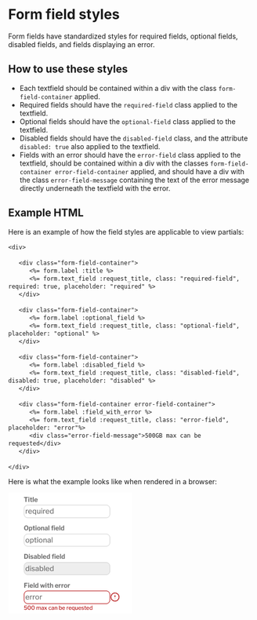 # Form field styles

Form fields have standardized styles for required fields, optional fields, disabled fields, and fields displaying an error.

## How to use these styles

* Each textfield should be contained within a div with the class `form-field-container` applied.
* Required fields should have the `required-field` class applied to the textfield.
* Optional fields should have the `optional-field` class applied to the textfield.
* Disabled fields should have the `disabled-field` class, and the attribute `disabled: true` also applied to the textfield.
* Fields with an error should have the `error-field` class applied to the textfield, should be contained within a div with the classes `form-field-container error-field-container` applied, and should have a div with the class `error-field-message` containing the text of the error message directly underneath the textfield with the error.


## Example HTML

Here is an example of how the field styles are applicable to view partials:

```rails 
<div>

   <div class="form-field-container">
      <%= form.label :title %>
      <%= form.text_field :request_title, class: "required-field", required: true, placeholder: "required" %>
   </div>

   <div class="form-field-container">
      <%= form.label :optional_field %>
      <%= form.text_field :request_title, class: "optional-field", placeholder: "optional" %>
   </div>

   <div class="form-field-container">
      <%= form.label :disabled_field %>
      <%= form.text_field :request_title, class: "disabled-field", disabled: true, placeholder: "disabled" %>
   </div>

   <div class="form-field-container error-field-container">
      <%= form.label :field_with_error %>
      <%= form.text_field :request_title, class: "error-field", placeholder: "error"%>
      <div class="error-field-message">500GB max can be requested</div>
   </div>

</div>
```

Here is what the example looks like when rendered in a browser: 

![Form field style examples](./images/form_field_examples.png)


